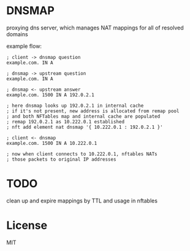 # DNSMAP

proxying dns server, which manages NAT mappings for all of resolved domains

example flow:
```
; client -> dnsmap question
example.com. IN A

; dnsmap -> upstream question
example.com. IN A

; dnsmap <- upstream answer
example.com. 1500 IN A 192.0.2.1

; here dnsmap looks up 192.0.2.1 in internal cache
; if it's not present, new address is allocated from remap pool
; and both NFTables map and internal cache are populated
; remap 192.0.2.1 as 10.222.0.1 established
; nft add element nat dnsmap '{ 10.222.0.1 : 192.0.2.1 }'

; client <- dnsmap
example.com. 1500 IN A 10.222.0.1

; now when client connects to 10.222.0.1, nftables NATs
; those packets to original IP addresses
```

# TODO
clean up and expire mappings by TTL and usage in nftables

# License
MIT
